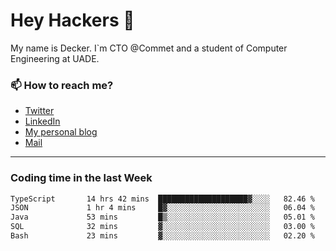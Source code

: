 # Hey Hackers 👋

My name is Decker. I`m CTO @Commet and a student of Computer Engineering at UADE.

### 📫 How to reach me?
- [Twitter](https://x.com/0xDecker) 
- [LinkedIn](https://www.linkedin.com/in/decker-urbano/) 
- [My personal blog](http://decker.sh) 
- [Mail](mailto:me@decker.sh)

---

### Coding time in the last Week

<!--START_SECTION:waka-->

```txt
TypeScript       14 hrs 42 mins  ████████████████████▓░░░░   82.46 %
JSON             1 hr 4 mins     █▓░░░░░░░░░░░░░░░░░░░░░░░   06.04 %
Java             53 mins         █▒░░░░░░░░░░░░░░░░░░░░░░░   05.01 %
SQL              32 mins         ▓░░░░░░░░░░░░░░░░░░░░░░░░   03.00 %
Bash             23 mins         ▓░░░░░░░░░░░░░░░░░░░░░░░░   02.20 %
```

<!--END_SECTION:waka-->
